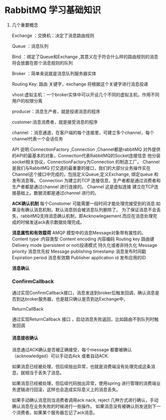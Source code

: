 # **RabbitMQ 学习基础知识**

1. 几个重要概念

   Exchange ：交换机：决定了消息路由规则

   Queue ：消息队列

   Bind ：绑定了Queue和Exchange ,其意义在于符合什么样的路由规则的消息将会放置在那个消息规则的队列

   Broker ：简单来说就是消息队列服务器实体

   Routing Key:  路由 关键字，exchange  将根据这个关键字进行消息投递

   vhost:虚拟主机：一个broker实体中可以开设几个不同的虚拟主机，作用不同用户的权限分离

   producer：消息生产者，就是投递消息的程序

   customer:消息消费者，就是接受消息的程序

   channel ：消息通道，在客户端的每个连接里，可建立多个channel，每个channel代表一个会话任务 

   API 说明:ConnectionFactory ,Connection ,Channel都是rabbitMQ  对外提供的API的最基本的对象，Connection代表RabbitMQ的Socket连接信息
   他分装socket相关协议，ConnectionFactory为Connection   的制造工厂。
   Channel   是我们与RabbitMQ 打交道的最重要的接口，我们的大部分业务操作实在Channel这个接口中完成的，包括定义Queue,定义Exchange,
   绑定queue 和发布消息等。
   Connection 为建立的TCP 连接信息，生产者都是通过消费者和生产者都是通过channel 进行连接的。
   Channel 这是虚拟连接 建立在TCP连接基础上。数据流都是通过channel 进行的。

   **ACK确认机制**
   每个Constomer 可能需要一段时间才能处理完接受到的消息:如果没有确认消息机制，默认消息则会被消息队列删除了。
   为了保证消息不会丢失，rabbitMQ支持消息确认机制，即Acknowlegaement.而应在消息处理完成的时候发送ack表示数据处理完成。

   **消息属性和有效载荷**
   AMQP 模型中的消息Message对象带有属性的。
   Content type :内容类型 
   Content encoding 内容编码
   Routing key 路由键
   Delivery mode (persistent or not)投递模式 持久化或者非持久化
   Message priority 消息优先权
   Message publishing timestamp 消息发布时间戳
   Expiration period 消息有效期 
   Publisher application id 发布应用的ID

   **消息确认**

   ### ConfirmCallback

   通过实现ConfirmCallback接口，消息发送到broker后触发回调，确认消息是否到达broker服务器，也是就只确认是否到达Exchange中，

   ReturnCallBack

   通过实现ReturnCallback 接口  ，启动消息失败返回，比如路由不到队列时触发回调

   

   #### 消息接收确认

   消息通过ACK确认是否被正确接受，每个message 都要被确认（acknowledged）可以手动去Ack  或者自动ACK.

   如果消息已经被处理，但后续抛出异常，也就是消费端没有处理完成这条消息，就相当于丢失了消息。

   如果消息已经被处理，但后续代码抛出异常，使用spring 进行管理的消费端业务逻辑进行回滚，这样也会造成实际意义上的消息丢失。

   如果手动确认消息则当消费者调用ack nack, reject 几种方式进行确认，手动确认消息在业务失败的时候进行一些操作。
   如果消息没有被确认则发送到下一个消费者。如果某个服务器忘记了ack消息。
   

   

   

   

   


